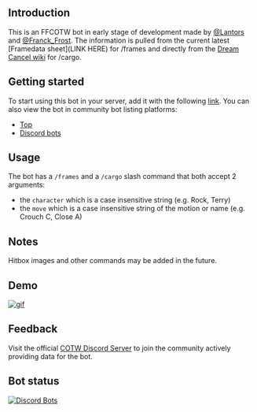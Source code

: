 ## Introduction
This is an FFCOTW bot in early stage of development made by [@Lantors](https://github.com/dens0ne) and [@Franck_Frost](https://twitter.com/FranckFrost). The  information is pulled from the current latest [Framedata sheet](LINK HERE) for /frames and directly from the [Dream Cancel wiki](https://dreamcancel.com/wiki/Fatal_Fury:_City_of_the_Wolves) for /cargo.

## Getting started
To start using this bot in your server, add it with the following [link](https://discord.com/api/oauth2/authorize?client_id=1376145362594824272&permissions=277025721344&scope=bot%20applications.commands). You can also view the bot in community bot listing platforms:
 - [Top](https://top.gg/bot/1376145362594824272)
 - [Discord bots](https://discord.bots.gg/bots/1376145362594824272)

## Usage
The bot has a `/frames` and a `/cargo` slash command that both accept 2 arguments:
- the `character` which is a case insensitive string (e.g. Rock, Terry)
- the `move` which is a case insensitive string of the motion or name (e.g. Crouch C, Close A)

## Notes
Hitbox images and other commands may be added in the future.

## Demo
[![gif](https://media.giphy.com/media/lACkzpKQfmzDJ3tQx6/giphy.gif)](https://giphy.com/gifs/lACkzpKQfmzDJ3tQx6)

## Feedback
Visit the official [COTW Discord Server](https://discord.gg/ChEEUuZwqS) to join the community actively providing data for the bot.

## Bot status

[![Discord Bots](https://top.gg/api/widget/1376145362594824272.svg)](https://top.gg/bot/1376145362594824272)
